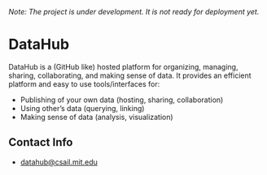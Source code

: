 *Note: The project is under development. It is not ready for deployment yet.*

DataHub
=====
DataHub is a (GitHub like) hosted platform for organizing, managing, sharing, collaborating, and making sense of data. It provides an efficient platform and easy to use tools/interfaces for:

* Publishing of your own data (hosting, sharing, collaboration)
* Using other’s data (querying, linking)
* Making sense of data (analysis, visualization)

## Contact Info
+ [datahub@csail.mit.edu](mailto:datahub@csail.mit.edu)
